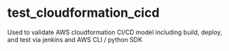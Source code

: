 # test_cloudformation_cicd
Used to validate AWS cloudformation CI/CD model including build, deploy, and test via jenkins and AWS CLI / python SDK
